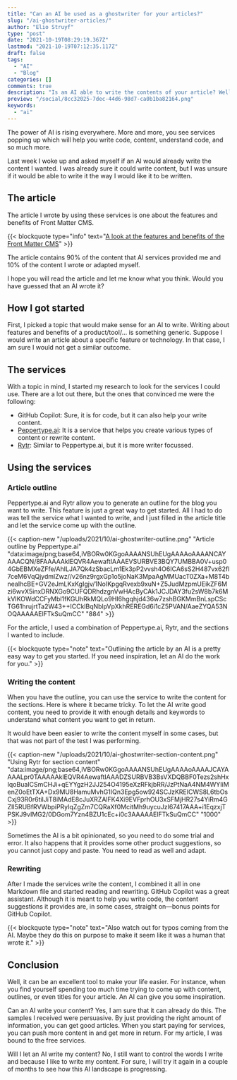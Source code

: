 ```yaml
---
title: "Can an AI be used as a ghostwriter for your articles?"
slug: "/ai-ghostwriter-articles/"
author: "Elio Struyf"
type: "post"
date: "2021-10-19T08:29:19.367Z"
lastmod: "2021-10-19T07:12:35.117Z"
draft: false
tags:
  - "AI"
  - "Blog"
categories: []
comments: true
description: "Is an AI able to write the contents of your article? Well, that was a question I had and wanted to find out. In this article I tell you all about it."
preview: "/social/8cc32025-7dec-44d6-98d7-ca0b1ba82164.png"
keywords:
  - "ai"
---
```


The power of AI is rising everywhere. More and more, you see services popping up which will help you write code, content, understand code, and so much more.

Last week I woke up and asked myself if an AI would already write the content I wanted. I was already sure it could write content, but I was unsure if it would be able to write it the way I would like it to be written.

## The article

The article I wrote by using these services is one about the features and benefits of Front Matter CMS.

{{< blockquote type="info" text="[A look at the features and benefits of the Front Matter CMS](https://www.eliostruyf.com/features-benefits-front-matter-cms/)" >}}

The article contains 90% of the content that AI services provided me and 10% of the content I wrote or adapted myself.

I hope you will read the article and let me know what you think. Would you have guessed that an AI wrote it?

## How I got started

First, I picked a topic that would make sense for an AI to write. Writing about features and benefits of a product/tool/... is something generic. Suppose I would write an article about a specific feature or technology. In that case, I am sure I would not get a similar outcome.

## The services

With a topic in mind, I started my research to look for the services I could use. There are a lot out there, but the ones that convinced me were the following:

- GitHub Copilot: Sure, it is for code, but it can also help your write content.
- [Peppertype.ai](https://peppertype.ai): It is a service that helps you create various types of content or rewrite content.
- [Rytr](https://rytr.me/): Similar to Peppertype.ai, but it is more writer focussed.

## Using the services

### Article outline

Peppertype.ai and Rytr allow you to generate an outline for the blog you want to write. This feature is just a great way to get started. All I had to do was tell the service what I wanted to write, and I just filled in the article title and let the service come up with the outline.

{{< caption-new "/uploads/2021/10/ai-ghostwriter-outline.png" "Article outline by Peppertype.ai"  "data:image/png;base64,iVBORw0KGgoAAAANSUhEUgAAAAoAAAANCAYAAACQN/8FAAAAAklEQVR4AewaftIAAAEVSURBVE3BQY7UMBBA0V+usp04GbEBMXeZFfe/AhILJA7Qk4zSbacLm1Ek3pP2vvsh4O6ICA6sS2H487vx62fl7ceM6VqQjydmlZwz//v26nz9rgxGp1o5joNaK3MpaAgMMUacT0ZXa+M8T4bneaIhcBE+GV2eJmLKxKgIgjv/1NoIKpgqRvexb9xuN+Z5JudMzpmUEikZF6Mzi6wvX5inxDRNXGo9CUFQDRhdzgnVwHAcByCAk1JCJDAY3fu2sW8b7k6MkVIKOWdCCFyMbl1fKGUhRkMQLo9HI6hgqhjd436w7zshBGKMmBnLspCScTG61hrujrtTa2W43++ICCklBqNblpVpXkhREREGd6i1cZ5PVAN/AaeZYQA53NOQAAAAAElFTkSuQmCC" "884" >}}

For the article, I used a combination of Peppertype.ai, Rytr, and the sections I wanted to include.

{{< blockquote type="note" text="Outlining the article by an AI is a pretty easy way to get you started. If you need inspiration, let an AI do the work for you." >}}

### Writing the content

When you have the outline, you can use the service to write the content for the sections. Here is where it became tricky. To let the AI write good content, you need to provide it with enough details and keywords to understand what content you want to get in return.

It would have been easier to write the content myself in some cases, but that was not part of the test I was performing.

{{< caption-new "/uploads/2021/10/ai-ghostwriter-section-content.png" "Using Rytr for section content"  "data:image/png;base64,iVBORw0KGgoAAAANSUhEUgAAAAoAAAAJCAYAAAALpr0TAAAAAklEQVR4AewaftIAAADZSURBVB3BsVXDQBBF0Tezs2shHxIqoBuaICSmCHJi+qEYYgzH2JJ254O4195eXzRFkjbRR/JzPtNaA4NM4WYIiMenZ0oEtTXA+Dx9MU8HamuMvhG1IQn3Epg5ow924SCJzKREICWS8L6tbOsCxj93R0r6tiIJiT8iMAdE8cJuXRZAlFK4Xi9EVFprhOU3xSFMjHR27s4YiRm4GZII5RUBfRVWbpiPRyIqZgZm7CQRaXf0McitMh9uycuJzI67417AAA+i1EqzxjTPSKJ9vIMG2/0DGom7Yzn4BZU1cEc+i0c3AAAAAElFTkSuQmCC" "1000" >}}

Sometimes the AI is a bit opinionated, so you need to do some trial and error. It also happens that it provides some other product suggestions, so you cannot just copy and paste. You need to read as well and adapt.

### Rewriting

After I made the services write the content, I combined it all in one Markdown file and started reading and rewriting. GitHub Copilot was a great assistant. Although it is meant to help you write code, the content suggestions it provides are, in some cases, straight on—bonus points for GitHub Copilot.

{{< blockquote type="note" text="Also watch out for typos coming from the AI. Maybe they do this on purpose to make it seem like it was a human that wrote it." >}}

## Conclusion

Well, it can be an excellent tool to make your life easier. For instance, when you find yourself spending too much time trying to come up with content, outlines, or even titles for your article. An AI can give you some inspiration.

Can an AI write your content? Yes, I am sure that it can already do this. The samples I received were persuasive. By just providing the right amount of information, you can get good articles. When you start paying for services, you can push more content in and get more in return. For my article, I was bound to the free services.

Will I let an AI write my content? No, I still want to control the words I write and because I like to write my content. For sure, I will try it again in a couple of months to see how this AI landscape is progressing.
